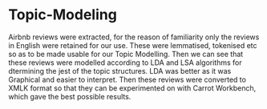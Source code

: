 # Topic-Modeling

Airbnb reviews were extracted, for the reason of familiarity only the reviews in English were retained for our use. These were lemmatised, tokenised etc so as to be made 
usable for our Topic Modelling. Then we can see that these reviews were modelled according to LDA and LSA algorithms for dtermining the jest of the topic structures. LDA was better as it was Graphical and easier to interpret. Then these reviews were converted to XMLK format so that they can be experimented on with Carrot Workbench, which gave the best possible results.
